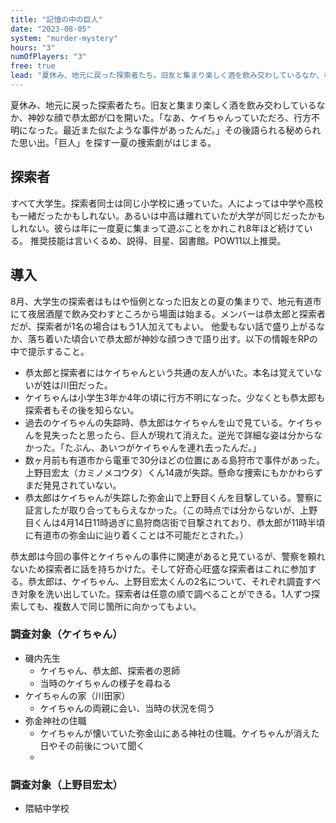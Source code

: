 ```yaml
---
title: "記憶の中の巨人"
date: "2023-08-05"
system: "murder-mystery"
hours: "3"
numOfPlayers: "3"
free: true
lead: "夏休み、地元に戻った探索者たち。旧友と集まり楽しく酒を飲み交わしているなか、神妙な顔で恭太郎が口を開いた。「なあ、ケイちゃんっていただろ、行方不明になった。最近また似たような事件があったんだ。」その後語られる秘められた思い出。「巨人」を探す一夏の捜索劇がはじまる。"
---
```


夏休み、地元に戻った探索者たち。旧友と集まり楽しく酒を飲み交わしているなか、神妙な顔で恭太郎が口を開いた。「なあ、ケイちゃんっていただろ、行方不明になった。最近また似たような事件があったんだ。」その後語られる秘められた思い出。「巨人」を探す一夏の捜索劇がはじまる。

## 探索者

すべて大学生。探索者同士は同じ小学校に通っていた。人によっては中学や高校も一緒だったかもしれない。あるいは中高は離れていたが大学が同じだったかもしれない。彼らは年に一度夏に集まって遊ぶことをかれこれ8年ほど続けている。
推奨技能は言いくるめ、説得、目星、図書館。POW11以上推奨。

## 導入

8月、大学生の探索者はもはや恒例となった旧友との夏の集まりで、地元有道市にて夜居酒屋で飲み交わすところから場面は始まる。メンバーは恭太郎と探索者だが、探索者が1名の場合はもう1人加えてもよい。
他愛もない話で盛り上がるなか、落ち着いた頃合いで恭太郎が神妙な顔つきで語り出す。以下の情報をRPの中で提示すること。

* 恭太郎と探索者にはケイちゃんという共通の友人がいた。本名は覚えていないが姓は川田だった。
* ケイちゃんは小学生3年か4年の頃に行方不明になった。少なくとも恭太郎も探索者もその後を知らない。
* 過去のケイちゃんの失踪時、恭太郎はケイちゃんを山で見ている。ケイちゃんを見失ったと思ったら、巨人が現れて消えた。逆光で詳細な姿は分からなかった。「たぶん、あいつがケイちゃんを連れ去ったんだ。」
* 数ヶ月前も有道市から電車で30分ほどの位置にある島狩市で事件があった。上野目宏太（カミノメコウタ）くん14歳が失踪。懸命な捜索にもかかわらずまだ発見されていない。
* 恭太郎はケイちゃんが失踪した弥金山で上野目くんを目撃している。警察に証言したが取り合ってもらえなかった。（この時点では分からないが、上野目くんは4月14日11時過ぎに島狩商店街で目撃されており、恭太郎が11時半頃に有道市の弥金山に辿り着くことは不可能だとされた。）

恭太郎は今回の事件とケイちゃんの事件に関連があると見ているが、警察を頼れないため探索者に話を持ちかけた。そして好奇心旺盛な探索者はこれに参加する。恭太郎は、ケイちゃん、上野目宏太くんの2名について、それぞれ調査すべき対象を洗い出していた。探索者は任意の順で調べることができる。1人ずつ探索しても、複数人で同じ箇所に向かってもよい。

### 調査対象（ケイちゃん）

* 磯内先生
    * ケイちゃん、恭太郎、探索者の恩師
    * 当時のケイちゃんの様子を尋ねる
* ケイちゃんの家（川田家）
    * ケイちゃんの両親に会い、当時の状況を伺う
* 弥金神社の住職
    * ケイちゃんが懐いていた弥金山にある神社の住職。ケイちゃんが消えた日やその前後について聞く
    * 
### 調査対象（上野目宏太）

* 隈結中学校
